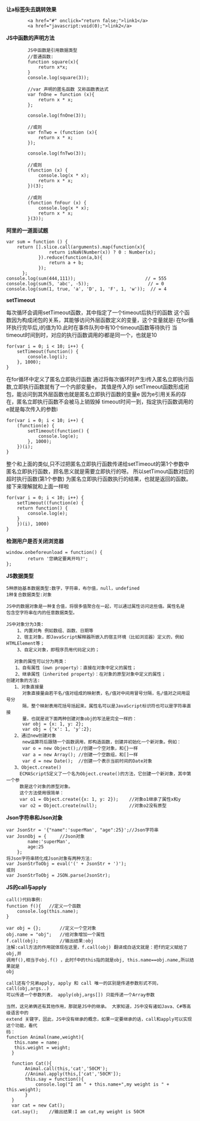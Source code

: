**让a标签失去跳转效果**

		    <a href="#" onclick="return false;">link1</a>
		    <a href="javascript:void(0);">link2</a>

**JS中函数的声明方法**

		    JS中函数是引用数据类型
		    //普通函数:
		    function square(x){
		   		return x*x;
		    }
		    console.log(square(3));
		    
		    //var 声明的匿名函数 又称函数表达式
		    var fnOne = function (x){
		    	return x * x;
		    };
		    
		    console.log(fnOne(3));
		
		    //或则
		    var fnTwo = (function (x){
		    	return x * x;
		    });
		    
		    console.log(fnTwo(3));
		    
		    //或则
		    (function (x) {
		    	console.log(x * x);
		    	return x * x;
		    })(3);
		    
		    //或则
		    (function fnFour (x) {
		    	console.log(x * x);
		    	return x * x;
		    }(3));


**阿里的一道面试题**

    var sum = function () {
    	return [].slice.call(arguments).map(function(x){
    				return isNaN(Number(x)) ? 0 : Number(x);
    			}).reduce(function(a,b){
    				return a + b;
    			});
  		  };
    console.log(sum(444,111));							// = 555
    console.log(sum(5, 'abc', -5));  					 // = 0
    console.log(sum(1, true, 'a', 'D', 1, 'F', 1, 'w'));  // = 4



**setTimeout**

每次循环会调用setTimeout函数，其中指定了一个timeout后执行的函数
这个函数因为构成闭包的关系，其能够访问外层函数定义的变量，这个变量就是i
在for循环执行完毕后,i的值为10.此时在事件队列中有10个timeout函数等待执行
当timeout时间到时，对应的执行函数调用的i都是同一个，也就是10

    for(var i = 0; i < 10; i++) {
	    setTimeout(function() {
	    	console.log(i);  
	    }, 1000);
    }

在for循环中定义了匿名立即执行函数
通过将每次循环时产生i传入匿名立即执行函数,立即执行函数就有了一个内部变量e，
其值是传入的i
setTimeout函数形成闭包，能访问到其外层函数也就是匿名立即执行函数的变量e
因为e引用关系的存在，匿名立即执行函数不会被马上销毁掉
timeout时间一到，指定执行函数调用的e就是每次传入的参数i

    for(var i = 0; i < 10; i++) {
	    (function(e) {
		    setTimeout(function() {
		    	console.log(e);  
	    	}, 1000);
	    })(i);
    }


整个和上面的类似,只不过把匿名立即执行函数传递给setTimeout的第1个参数中
匿名立即执行函数，顾名思义就是需要立即执行的呀。
所以setTimout函数对应的超时执行函数(第1个参数)
为匿名立即执行函数执行的结果，也就是返回的函数。
接下来理解就和上面一样啦

    for(var i = 0; i < 10; i++) {
	    setTimeout((function(e) {
	    return function() {
	    	console.log(e);
	    }
	    })(i), 1000)
    }


**检测用户是否关闭浏览器**

    window.onbeforeunload = function() {
			return '您确定要离开吗?';
	};

**JS数据类型**

	5种原始基本数据类型:数字，字符串，布尔值，null，undefined
	1种复合数据类型:对象

    JS中的数据对象是一种复合值，将很多值聚合在一起，可以通过属性访问这些值。属性名是
	包含空字符串在内的任意数据类型。

    JS中对象分为3类:
    	1、内置对角 例如数组、函数、日期等
		2、宿主对象，即JavaScript解释器所嵌入的宿主环境（比如浏览器）定义的，例如HTMLElement等；
		3、自定义对象，即程序员用代码定义的；

	   对象的属性可以分为两类：
    　　1、自有属性（own property）：直接在对象中定义的属性；
    　　2、继承属性（inherited property）：在对象的原型对象中定义的属性；
    创建对象的方法:
       1、对象直接量
		  对象直接量由若干名/值对组成的映射表，名/值对中间用冒号分隔，名/值对之间用逗号分
		  隔，整个映射表用花括号括起来。属性名可以是JavaScript标识符也可以是字符串直接
		  量，也就是说下面两种创建对象obj的写法是完全一样的：
		  var obj = {x: 1, y: 2};
		  var obj = {'x': 1, 'y':2};
	   2、通过new创建对象
    	  new运算符后跟随一个函数调用，即构造函数，创建并初始化一个新对象。例如：
	      var o = new Object();//创建一个空对象，和{}一样
	      var a = new Array(); //创建一个空数组，和[]一样
	      var d = new Date();  //创建一个表示当前时间的Date对象
	   3、Object.create()
	     ECMAScript5定义了一个名为Object.create()的方法，它创建一个新对象，其中第一个参
		 数是这个对象的原型对象。
		 这个方法使用很简单：
		 var o1 = Object.create({x: 1, y: 2});    //对象o1继承了属性x和y
		 var o2 = Object.create(null);    		  //对象o2没有原型
**Json字符串和Json对象**

    var JsonStr = '{"name":'superMan', "age":25}';//Json字符串
    var JosnObj = {		//Json对象
    		name:'superMan',
    		age:25
    	};
    将Json字符串转化成Json对象有两种方法:
    var JsonStrToObj = eval('(' + JsonStr + ')');
    或则
    var JsonStrToObj = JSON.parse(JsonStr);

**JS的call与apply**
	
	call()代码事例:
	function f(){	//定义一个函数
		console.log(this.name);
	}
	
	var obj = {};		//定义一个空对象
	obj.name = "obj";	//给对象增加一个属性
	f.call(obj); 		//输出结果:obj
	注解:call方法的作用就体现在这里，f.call(obj) 翻译成白话文就是：把f的定义赋给了obj,并
	调用f(),相当于obj.f() ，此时f中的this指的就是obj, this.name==obj.name,所以结果就是
	obj

	call还有个兄弟apply, apply 和 call 唯一的区别是传递参数形式不同，call(obj,args..)
    可以传递一个参数列表， apply(obj,args[]) 只能传递一个Array参数
	
	当然，这兄弟俩还有其他作用，那就是JS中的继承。 大家知道，JS中没有诸如Java、C#等高级语言中的
	extend 关键字，因此，JS中没有继承的概念，如果一定要继承的话，call和apply可以实现这个功能，看代
	码：
	function Animal(name,weight){
       this.name = name;
       this.weight = weight;
	  }
	
	  function Cat(){
	       Animal.call(this,'cat','50CM');
	       //Animal.apply(this,['cat','50CM']);
	       this.say = function(){
	           console.log("I am " + this.name+",my weight is " + this.weight);
	       }
	  }
	  var cat = new Cat();
	  cat.say();	//输出结果:I am cat,my weight is 50CM